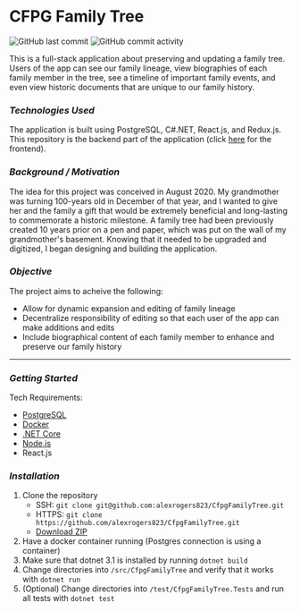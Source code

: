 # CFPG Family Tree

![GitHub last commit](https://img.shields.io/github/last-commit/alexrogers823/CfpgFamilyTree)
![GitHub commit activity](https://img.shields.io/github/commit-activity/w/alexrogers823/CfpgFamilyTree)

This is a full-stack application about preserving and updating a family tree. Users of the app can see our family lineage, view biographies of each family member in the tree, see a timeline of important family events, and even view historic documents that are unique to our family history.

### _Technologies Used_
The application is built using PostgreSQL, C#.NET, React.js, and Redux.js. This repository is the backend part of the application (click [here](https://github.com/alexrogers823/family-tree-ui-prototype) for the frontend).

### _Background / Motivation_
The idea for this project was conceived in August 2020. My grandmother was turning 100-years old in December of that year, and I wanted to give her and the family a gift that would be extremely beneficial and long-lasting to commemorate a historic milestone. A family tree had been previously created 10 years prior on a pen and paper, which was put on the wall of my grandmother's basement. Knowing that it needed to be upgraded and digitized, I began designing and building the application.

### _Objective_
The project aims to acheive the following:
- Allow for dynamic expansion and editing of family lineage
- Decentralize responsibility of editing so that each user of the app can make additions and edits
- Include biographical content of each family member to enhance and preserve our family history

---

### _Getting Started_
Tech Requirements:
- [PostgreSQL](https://postgresapp.com/downloads.html)
- [Docker](https://www.docker.com/products/docker-desktop)
- [.NET Core](https://dotnet.microsoft.com/download/dotnet-core)
- [Node.js](https://nodejs.org/en/download/)
- React.js

### _Installation_
1. Clone the repository
    - SSH: `git clone git@github.com:alexrogers823/CfpgFamilyTree.git`
    - HTTPS:  `git clone https://github.com/alexrogers823/CfpgFamilyTree.git`
    - [Download ZIP](https://github.com/alexrogers823/CfpgFamilyTree/archive/master.zip)
2. Have a docker container running (Postgres connection is using a container)
3. Make sure that dotnet 3.1 is installed by running `dotnet build`
4. Change directories into `/src/CfpgFamilyTree` and verify that it works with `dotnet run`
5. (Optional) Change directories into `/test/CfpgFamilyTree.Tests` and run all tests with `dotnet test`